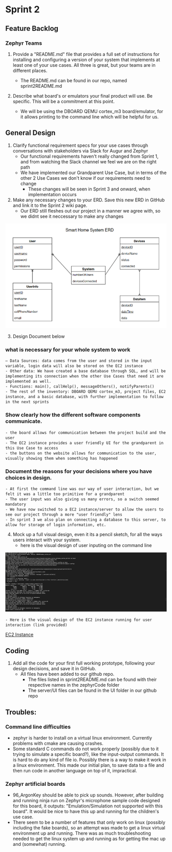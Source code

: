 # Sprint 2

## Feature Backlog


### Zephyr Teams
1. Provide a "README.md" file that provides a full set of instructions for installing and configuring a version of your system that implements at least one of your use cases. All three is great, but your teams are in different places.
	- The README.md can be found in our repo, named sprint2README.md

2. Describe what board's or emulators your final product will use. Be specific. This will be a commitment at this point.
	- We will be using the DBOARD QEMU cortex_m3 board/emulator, for it allows printing to the command line which will be helpful for us.

## General Design

1.	Clarify functional requirement specs for your use cases through conversations with stakeholders via Slack for Augur and Zephyr
	- Our functional requirements haven't really changed from Sprint 1, and from watching the Slack channel we feel we are on the right path
	- We have implemented our Grandparent Use Case, but in terms of the other 2 Use Cases we don't know if our requirements need to change
		- These changes will be seen in Sprint 3 and onward, when implementation occurs
2.	Make any necessary changes to your ERD. Save this new ERD in GitHub and link it to the Sprint 2 wiki page.
	- Our ERD still fleshes out our project in a manner we agree with, so we didnt see it neccessary to make any changes

![System ERD](Sprint1ERD.png)

3.	Design Document below

### what is necessary for your whole system to work
		
	– Data Sources: data comes from the user and stored in the input variable, login data will also be stored on the EC2 instance
	- Other data: We have created a base database through SQL, and will be implementing its connection when the other Use Cases that need it are implemented as well.
	- Functions: main(), callHelp(), messageOthers(), notifyParents()
	- The rest of the inventory: DBOARD QEMU cortex_m3, project files, EC2 instance, and a basic database, with further implementation to follow in the next sprints
	
### Show clearly how the different software components communicate.
	- the board allows for communication between the project build and the user
	- The EC2 instance provides a user friendly UI for the grandparent in this Use Case to access
	- the buttons on the website allows for communication to the user, visually showing them when something has happened

### Document the reasons for your decisions where you have choices in design.
	- At first the command line was our way of user interaction, but we felt it was a little too primitive for a grandparent
	- The user input was also giving us many errors, so a switch seemed mandatory
	- We have now switched to a EC2 instance/server to allow the users to see our project through a more "user friendly" lens
	- In sprint 3 we also plan on connecting a database to this server, to allow for storage of login information, etc.

4.	Mock up a full visual design, even it its a pencil sketch, for all the ways users interact with your system.
	- here is the visual design of user inputing on the command line

![mainC running](selectionRunning.png)

	- Here is the visual design of the EC2 instance running for user interaction (link provided)
[EC2 Instance](http://ec2-18-220-233-118.us-east-2.compute.amazonaws.com/SmartHome/)


## Coding

1.	Add all the code for your first full working prototype, following your design decisions, and save it in GitHub.
	- All files have been added to our github repo.
		- The files listed in sprint2README.md can be found with their respective names in the zephyrCode folder
		- The server/UI files can be found in the UI folder in our github repo


## Troubles:

### Command line difficulties
- zephyr is harder to install on a virtual linux environment. Currently problems with cmake are causing crashes.
- Some standard C commands do not work properly (possibly due to it trying to simulate a specific board?), like the input-output commands. It is hard to do any kind of file io. Possibly there is a way to make it work in a linux environment. This made our initial plan, to save data to a file and then run code in another language on top of it, impractical.

### Zephyr artificial boards
- 96_ArgonKey should be able to pick up sounds. However, after building and running ninja run on Zephyr's microphone sample code designed for this board, it outputs: "Emulation/Simulation not supported with this board". It would be nice to have this up and running for the children's use case. 
- There seem to be a number of features that only work on linux (possibly including the fake boards), so an attempt was made to get a linux virtual environment up and running. There was as much troubleshooting needed to get the linux system up and running as for getting the mac up and (somewhat) running.
